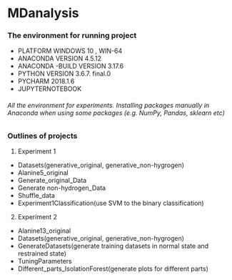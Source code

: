 # MDanalysis
### The environment for running project
- PLATFORM	WINDOWS 10 , WIN-64
- ANACONDA VERSION	4.5.12
- ANACONDA -BUILD VERSION	3.17.6
- PYTHON VERSION	3.6.7. final.0
- PYCHARM	2018.1.6
- JUPYTERNOTEBOOK	
###### All the environment for experiments. Installing packages manually in Anaconda when using some packages (e.g. NumPy, Pandas, sklearn etc)
### Outlines of projects
1. Experiment 1
- Datasets(generative_original, generative_non-hygrogen)
- Alanine5_original
- Generate_original_Data
- Generate non-hydrogen_Data
- Shuffle_data
- Experiment1Classification(use SVM to the binary classification)
2. Experiment 2
- Alanine13_original
- Datasets(generative_original, generative_non-hygrogen)
- GenerateDatasets(generate training datasets in normal state and restrained state)
- TuningParameters
- Different_parts_IsolationForest(generate plots for different parts)
